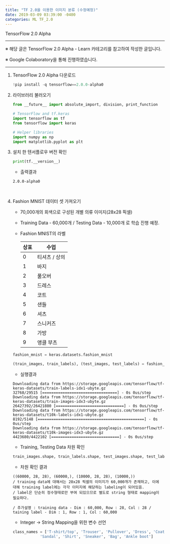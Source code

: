 ```yaml
---
title: "TF 2.0을 이용한 이미지 분류 (수정예정)"
date: 2019-03-09 03:39:00 -0400
categories: ML TF_2.0
---
```


TensorFlow 2.0 Alpha

______________________________________

※ 해당 글은 TensorFlow 2.0 Alpha - Learn 카테고리를 참고하여 작성한 글입니다.

※ Google Colaboratory을 통해 진행하였습니다.

________________________________________



1. TensorFlow 2.0 Alpha 다운로드

   ```python
   !pip install -q tensorflow==2.0.0-alpha0
   ```

2. 라이브러리 불러오기

   ```python
   from __future__ import absolute_import, division, print_function
   
   # TensorFlow and tf.keras
   import tensorflow as tf
   from tensorflow import keras
   
   # Helper libraries
   import numpy as np
   import matplotlib.pyplot as plt
   
   ```

3. 설치 한 텐서플로우 버전 확인

   ```python
   print(tf.__version__)
   ```
   - 출력결과
   ```
   2.0.0-alpha0
   ```
   
   ​	

4. Fashion MNIST 데이터 셋 가져오기

   - 70,000개의 회색으로 구성된 개별 의류 이미지(28x28 픽셀)

   - Training Data - 60,000개 / Testing Data - 10,000개 로 학습 진행 예정.

   - Fashion MNIST의 라벨

     | 상표 | 수업        |
     | ---- | ----------- |
     | 0    | 티셔츠 / 상의 |
     | 1    | 바지        |
     | 2    | 풀오버      |
     | 3    | 드레스      |
     | 4    | 코트        |
     | 5    | 샌들        |
     | 6    | 셔츠        |
     | 7    | 스니커즈      |
     | 8    | 가방        |
     | 9    | 앵클 부츠   |

   ```python
   fashion_mnist = keras.datasets.fashion_mnist
   
   (train_images, train_labels), (test_images, test_labels) = fashion_mnist.load_data()
   ```
   
   - 실행결과
   ```
   Downloading data from https://storage.googleapis.com/tensorflow/tf-keras-datasets/train-labels-idx1-ubyte.gz
   32768/29515 [=================================] - 0s 0us/step
   Downloading data from https://storage.googleapis.com/tensorflow/tf-keras-datasets/train-images-idx3-ubyte.gz
   26427392/26421880 [==============================] - 0s 0us/step
   Downloading data from https://storage.googleapis.com/tensorflow/tf-keras-datasets/t10k-labels-idx1-ubyte.gz
   8192/5148 [===============================================] - 0s 0us/step
   Downloading data from https://storage.googleapis.com/tensorflow/tf-keras-datasets/t10k-images-idx3-ubyte.gz
   4423680/4422102 [==============================] - 0s 0us/step
   ```
   
   - Training, Testing Data 차원 확인
   ```python
   train_images.shape, train_labels.shape, test_images.shape, test_labels.shape
   ```
   
   - 차원 확인 결과
   ```
   ((60000, 28, 28), (60000,), (10000, 28, 28), (10000,))
   / training data에 대해서는 28x28 픽셀의 이미지가 60,000개가 존재하고, 이에 대해 training label에는 각각 이미지에 해당하는 labeling이 되어있음.
   / label은 단순히 정수형태로만 부여 되있으므로 별도로 string 형태로 mapping이 필요하다.
   
   / 추가설명 : training data - Dim : 60,000, Row : 28, Col : 28 / taining label - Dim : 1, Row : 1, Col : 60,000
   ```
   
   - Integer -> String Mapping을 위한 변수 선언

   ```Python
   class_names = ['T-shirt/top', 'Trouser', 'Pullover', 'Dress', 'Coat', 
               'Sandal', 'Shirt', 'Sneaker', 'Bag', 'Ankle boot']
   ```
   
   
